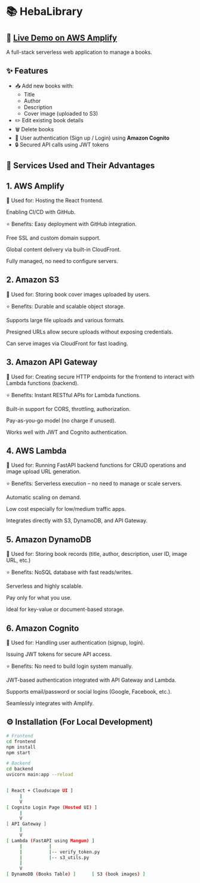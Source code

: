 
# 📚   HebaLibrary

## 🔗 [Live Demo on AWS Amplify](https://main.d1llsbuu5xubt1.amplifyapp.com/)

A full-stack serverless web application to manage a books.  

 ##  ✨ Features

- 📥 Add new books with:
  - Title
  - Author
  - Description
  - Cover image (uploaded to S3)
- ✏️ Edit existing book details
- 🗑️ Delete books
- 👤 User authentication (Sign up / Login) using **Amazon Cognito**
- 🔒 Secured API calls using JWT tokens


## 🧰 Services Used and Their Advantages
## 1. AWS Amplify
🔧 Used for:
Hosting the React frontend.

Enabling CI/CD with GitHub.

⭐ Benefits:
Easy deployment with GitHub integration.

Free SSL and custom domain support.

Global content delivery via built-in CloudFront.

Fully managed, no need to configure servers.

## 2. Amazon S3
🔧 Used for:
Storing book cover images uploaded by users.

⭐ Benefits:
Durable and scalable object storage.

Supports large file uploads and various formats.

Presigned URLs allow secure uploads without exposing credentials.

Can serve images via CloudFront for fast loading.

## 3. Amazon API Gateway
🔧 Used for:
Creating secure HTTP endpoints for the frontend to interact with Lambda functions (backend).

⭐ Benefits:
Instant RESTful APIs for Lambda functions.

Built-in support for CORS, throttling, authorization.

Pay-as-you-go model (no charge if unused).

Works well with JWT and Cognito authentication.

## 4. AWS Lambda
🔧 Used for:
Running FastAPI backend functions for CRUD operations and image upload URL generation.

⭐ Benefits:
Serverless execution – no need to manage or scale servers.

Automatic scaling on demand.

Low cost especially for low/medium traffic apps.

Integrates directly with S3, DynamoDB, and API Gateway.

## 5. Amazon DynamoDB
🔧 Used for:
Storing book records (title, author, description, user ID, image URL, etc.)

⭐ Benefits:
NoSQL database with fast reads/writes.

Serverless and highly scalable.

Pay only for what you use.

Ideal for key-value or document-based storage.

## 6. Amazon Cognito
🔧 Used for:
Handling user authentication (signup, login).

Issuing JWT tokens for secure API access.

⭐ Benefits:
No need to build login system manually.

JWT-based authentication integrated with API Gateway and Lambda.

Supports email/password or social logins (Google, Facebook, etc.).

Seamlessly integrates with Amplify.

## ⚙️ Installation (For Local Development)
```bash
# Frontend
cd frontend
npm install
npm start

# Backend
cd backend
uvicorn main:app --reload


[ React + Cloudscape UI ]
     |
     V
[ Cognito Login Page (Hosted UI) ]
     |
     V
[ API Gateway ]
     |
     V
[ Lambda (FastAPI using Mangum) ]
     |          |
     |          |-- verify_token.py
     |          |-- s3_utils.py
     |
     V
[ DynamoDB (Books Table) ]      [ S3 (book images) ]

